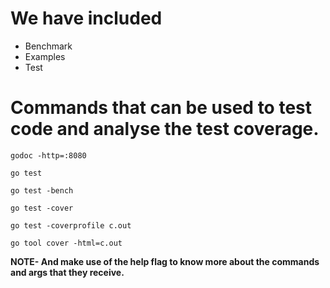 # We have included

- Benchmark
- Examples
- Test


# Commands that can be used to test code and analyse the test coverage.

```
godoc -http=:8080
```

```
go test
```

```
go test -bench
```

```
go test -cover
```

```
go test -coverprofile c.out
```

```
go tool cover -html=c.out
```

**NOTE- And make use of the help flag to know more about the commands and args that they receive.**